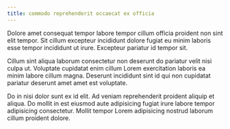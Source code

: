 ```yaml
---
title: commodo reprehenderit occaecat ex officia
---
```


Dolore amet consequat tempor labore tempor cillum officia proident non sint elit tempor. Sit cillum excepteur incididunt dolore fugiat eu minim laboris esse tempor incididunt ut irure. Excepteur pariatur id tempor sit.

Cillum sint aliqua laborum consectetur non deserunt do pariatur velit nisi culpa ut. Voluptate cupidatat enim cillum Lorem exercitation laboris ea minim labore cillum magna. Deserunt incididunt sint id qui non cupidatat pariatur deserunt amet amet est voluptate.

Do in nisi dolor sunt ex id elit. Ad veniam reprehenderit proident aliquip et aliqua. Do mollit in est eiusmod aute adipisicing fugiat irure labore tempor adipisicing consectetur. Mollit tempor Lorem adipisicing nostrud laborum cillum proident dolore.